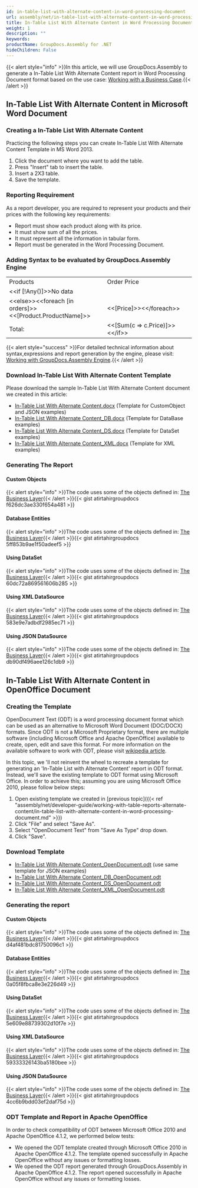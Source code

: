 ```yaml
---
id: in-table-list-with-alternate-content-in-word-processing-document
url: assembly/net/in-table-list-with-alternate-content-in-word-processing-document
title: In-Table List With Alternate Content in Word Processing Document
weight: 1
description: ""
keywords: 
productName: GroupDocs.Assembly for .NET
hideChildren: False
---
```

{{< alert style="info" >}}In this article, we will use GroupDocs.Assembly to generate a In-Table List With Alternate Content report in Word Processing Document format based on the use case: [Working with a Business Case](https://docs.groupdocs.com/assembly/net/working-with-a-business-case/).{{< /alert >}}

## In-Table List With Alternate Content in Microsoft Word Document

### Creating a In-Table List With Alternate Content

Practicing the following steps you can create In-Table List With Alternate Content Template in MS Word 2013.

1.  Click the document where you want to add the table.
2.  Press "Insert" tab to insert the table.
3.  Insert a 2X3 table.
4.  Save the template.

### Reporting Requirement

As a report developer, you are required to represent your products and their prices with the following key requirements:

*   Report must show each product along with its price.
*   It must show sum of all the prices.
*   It must represent all the information in tabular form.
*   Report must be generated in the Word Processing Document.

### Adding Syntax to be evaluated by GroupDocs.Assembly Engine

<table class="gd-assembly">
	<tbody>
		<tr>
			<td>Products</td>
			<td>Order Price</td>
		</tr>
		<tr>
			<td colspan="2">&lt;&lt;if [!Any()]>>No data</td>
		</tr>
		<tr>
			<td>&lt;&lt;else>>&lt;&lt;foreach [in orders]>><br>&lt;&lt;[Product.ProductName]>></td>
			<td>&lt;&lt;[Price]>>&lt;&lt;/foreach>></td>
		</tr>
		<tr>
			<td>Total:</td>
			<td>&lt;&lt;[Sum(c => c.Price)]>>&lt;&lt;/if>></td>
		</tr>
	</tbody>
</table>

{{< alert style="success" >}}For detailed technical information about syntax,expressions and report generation by the engine, please visit: [Working with GroupDocs.Assembly Engine](https://docs.groupdocs.com/assembly/net/working-with-groupdocs-assembly-engine/).{{< /alert >}}

### Download In-Table List With Alternate Content Template

Please download the sample In-Table List With Alternate Content document we created in this article:

*   [In-Table List With Alternate Content.docx](https://github.com/groupdocsassembly/GroupDocs_Assembly_NET/blob/master/Examples/Data/Source/Word%20Templates/In-Table%20List%20with%20Alternate%20Content.docx?raw=true) (Template for CustomObject and JSON examples)
*   [In-Table List With Alternate Content\_DB.docx](https://github.com/groupdocsassembly/GroupDocs_Assembly_NET/blob/master/Examples/Data/Source/Word%20Templates/In-Table%20List%20with%20Alternate%20Content_DB.docx?raw=true) (Template for DataBase examples)
*   [In-Table List With Alternate Content\_DS.docx](https://github.com/atirtahirgroupdocs/GroupDocs_Assembly_NET/blob/master/Examples/Data/Source/Word%20Templates/In-Table%20List%20with%20Alternate%20Content_DT.docx?raw=true) (Template for DataSet examples)
*   [In-Table List With Alternate Content\_XML.docx](https://github.com/atirtahirgroupdocs/GroupDocs_Assembly_NET/blob/master/Examples/Data/Source/Word%20Templates/In-Table%20List%20with%20Alternate%20Content_XML.docx?raw=true) (Template for XML examples)

### Generating The Report

#### Custom Objects

{{< alert style="info" >}}The code uses some of the objects defined in: [The Business Layer](https://docs.groupdocs.com/assembly/net/the-business-layer/){{< /alert >}}{{< gist atirtahirgroupdocs f626dc3ae330f654a481 >}}



#### Database Entities

{{< alert style="info" >}}The code uses some of the objects defined in: [The Business Layer](https://docs.groupdocs.com/assembly/net/the-business-layer/){{< /alert >}}{{< gist atirtahirgroupdocs 5ff853b9ae1f50adeef5 >}}



#### Using DataSet

{{< alert style="info" >}}The code uses some of the objects defined in: [The Business Layer](https://docs.groupdocs.com/assembly/net/the-business-layer/){{< /alert >}}{{< gist atirtahirgroupdocs 60dc72a869561606b285 >}}



#### Using XML DataSource

{{< alert style="info" >}}The code uses some of the objects defined in: [The Business Layer](https://docs.groupdocs.com/assembly/net/the-business-layer/){{< /alert >}}{{< gist atirtahirgroupdocs 583e9e7adbdf2985ec71 >}}



#### Using JSON DataSource

{{< alert style="info" >}}The code uses some of the objects defined in: [The Business Layer](https://docs.groupdocs.com/assembly/net/the-business-layer/){{< /alert >}}{{< gist atirtahirgroupdocs db90df496aee126c1db9 >}}



## In-Table List With Alternate Content in OpenOffice Document

### Creating the Template

OpenDocument Text (ODT) is a word processing document format which can be used as an alternative to Microsoft Word Document (DOC/DOCX) formats. Since ODT is not a Microsoft Proprietary format, there are multiple software (including Microsoft Office and Apache OpenOffice) available to create, open, edit and save this format. For more information on the available software to work with ODT, please visit [wikipedia article](https://en.wikipedia.org/wiki/OpenDocument#Software).

In this topic, we 'll not reinvent the wheel to recreate a template for generating an 'In-Table List with Alternate Content' report in ODT format. Instead, we'll save the existing template to ODT format using Microsoft Office. In order to achieve this; assuming you are using Microsoft Office 2010, please follow below steps:

1.  Open existing template we created in [previous topic]({{< ref "assembly/net/developer-guide/working-with-table-reports-alternate-content/in-table-list-with-alternate-content-in-word-processing-document.md" >}})
2.  Click "File" and select "Save As".
3.  Select "OpenDocument Text" from "Save As Type" drop down.
4.  Click "Save".

### Download Template

*   [In-Table List With Alternate Content\_OpenDocument.odt](https://github.com/groupdocsassembly/GroupDocs_Assembly_NET/blob/master/Examples/Data/Source/Word%20Templates/In-Table%20List%20with%20Alternate%20Content_OpenDocument.odt?raw=true) (use same template for JSON examples)
*   [In-Table List With Alternate Content\_DB\_OpenDocument.odt](https://github.com/groupdocsassembly/GroupDocs_Assembly_NET/blob/master/Examples/Data/Source/Word%20Templates/In-Table%20List%20with%20Alternate%20Content_DB_OpenDocument.odt?raw=true)
*   [In-Table List With Alternate Content\_DS\_OpenDocument.odt](https://github.com/groupdocsassembly/GroupDocs_Assembly_NET/blob/master/Examples/Data/Source/Word%20Templates/In-Table%20List%20with%20Alternate%20Content_DT_OpenDocument.odt?raw=true)
*   [In-Table List With Alternate Content\_XML\_OpenDocument.odt](https://github.com/groupdocsassembly/GroupDocs_Assembly_NET/blob/master/Examples/Data/Source/Word%20Templates/In-Table%20List%20with%20Alternate%20Content_XML_OpenDocument.odt?raw=true)

### Generating the report

#### Custom Objects

{{< alert style="info" >}}The code uses some of the objects defined in: [The Business Layer](https://docs.groupdocs.com/assembly/net/the-business-layer/){{< /alert >}}{{< gist atirtahirgroupdocs d4af481bdc81750096c1 >}}



#### Database Entities

{{< alert style="info" >}}The code uses some of the objects defined in: [The Business Layer](https://docs.groupdocs.com/assembly/net/the-business-layer/){{< /alert >}}{{< gist atirtahirgroupdocs 0a05f8fbca8e3e226d49 >}}



#### Using DataSet

{{< alert style="info" >}}The code uses some of the objects defined in: [The Business Layer](https://docs.groupdocs.com/assembly/net/the-business-layer/){{< /alert >}}{{< gist atirtahirgroupdocs 5e609e88739302d10f7e >}}



#### Using XML DataSource

{{< alert style="info" >}}The code uses some of the objects defined in: [The Business Layer](https://docs.groupdocs.com/assembly/net/the-business-layer/){{< /alert >}}{{< gist atirtahirgroupdocs 59333326143ba5180bee >}}



#### Using JSON DataSource

{{< alert style="info" >}}The code uses some of the objects defined in: [The Business Layer](https://docs.groupdocs.com/assembly/net/the-business-layer/){{< /alert >}}{{< gist atirtahirgroupdocs 4cc6b9bdd03ef2daf75d >}}



### ODT Template and Report in Apache OpenOffice

In order to check compatibility of ODT between Microsoft Office 2010 and Apache OpenOffice 4.1.2, we performed below tests:

*   We opened the ODT template created through Microsoft Office 2010 in Apache OpenOffice 4.1.2. The template opened successfully in Apache OpenOffice without any issues or formatting losses.
*   We opened the ODT report generated through GroupDocs.Assembly in Apache OpenOffice 4.1.2. The report opened successfully in Apache OpenOffice without any issues or formatting losses.
